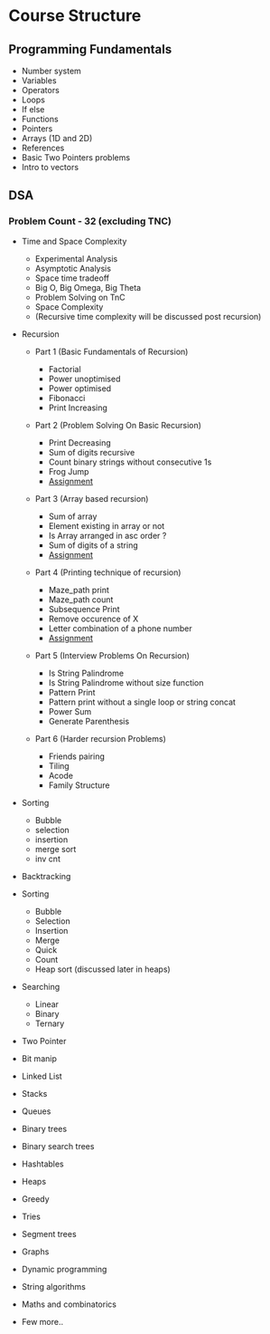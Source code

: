 # Course Structure

## Programming Fundamentals

- Number system
- Variables
- Operators
- Loops
- If else
- Functions
- Pointers
- Arrays (1D and 2D)
- References
- Basic Two Pointers problems
- Intro to vectors


## DSA

### Problem Count - 32 (excluding TNC)

- Time and Space Complexity

    - Experimental Analysis
    - Asymptotic Analysis
    - Space time tradeoff
    - Big O, Big Omega, Big Theta
    - Problem Solving on TnC
    - Space Complexity
    - (Recursive time complexity will be discussed post recursion)
- Recursion
    - Part 1 (Basic Fundamentals of Recursion)
        - Factorial
        - Power unoptimised
        - Power optimised
        - Fibonacci
        - Print Increasing
    - Part 2 (Problem Solving On Basic Recursion)
        - Print Decreasing
        - Sum of digits recursive
        - Count binary strings without consecutive 1s
        - Frog Jump
        - [Assignment](/DSA/2.%20Recursion/Part%202/Assignment.md)

    - Part 3 (Array based recursion)
        - Sum of array
        - Element existing in array or not
        - Is Array arranged in asc order ?
        - Sum of digits of a string
        - [Assignment](/DSA/2.%20Recursion/Part%203/Assignment.md)

    - Part 4 (Printing technique of recursion)
        - Maze_path print
        - Maze_path count
        - Subsequence Print
        - Remove occurence of X
        - Letter combination of a phone number
        - [Assignment](/DSA/Recursion/Part%204/Assignment.md)

    - Part 5 (Interview Problems On Recursion)
        - Is String Palindrome
        - Is String Palindrome without size function
        - Pattern Print
        - Pattern print without a single loop or string concat
        - Power Sum
        - Generate Parenthesis  
    
    - Part 6 (Harder recursion Problems)
        - Friends pairing
        - Tiling
        - Acode
        - Family Structure

- Sorting 
    - Bubble
    - selection
    - insertion
    - merge sort
    - inv cnt

- Backtracking
- Sorting
    - Bubble
    - Selection
    - Insertion
    - Merge
    - Quick
    - Count
    - Heap sort (discussed later in heaps)
- Searching
    - Linear
    - Binary
    - Ternary
- Two Pointer
- Bit manip
- Linked List
- Stacks
- Queues
- Binary trees
- Binary search trees
- Hashtables
- Heaps
- Greedy
- Tries
- Segment trees
- Graphs
- Dynamic programming
- String algorithms
- Maths and combinatorics
- Few more..
